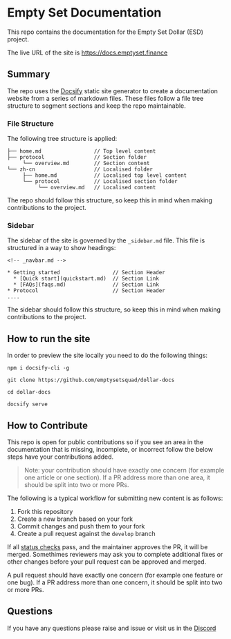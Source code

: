 # Empty Set Documentation

This repo contains the documentation for the Empty Set Dollar (ESD) project.

The live URL of the site is https://docs.emptyset.finance

## Summary

The repo uses the [Docsify](https://docsify.js.org/) static site generator to create a documentation website from a series of markdown files. These files follow a file tree structure to segment sections and keep the repo maintainable.

### File Structure

The following tree structure is applied: 

```
├── home.md                 // Top level content
├── protocol                // Section folder
     └── overview.md        // Section content
└── zh-cn                   // Localised folder
     ├── home.md            // Localised top level content
     └── protocol           // Localised section folder
          └── overview.md   // Localised content
```

The repo should follow this structure, so keep this in mind when making contributions to the project.

### Sidebar

The sidebar of the site is governed by the `_sidebar.md` file. This file is structured in a way to show headings:

```
<!-- _navbar.md -->

* Getting started                 // Section Header
  * [Quick start](quickstart.md)  // Section Link
  * [FAQs](faqs.md)               // Section Link
* Protocol                        // Section Header
....
```

The sidebar should follow this structure, so keep this in mind when making contributions to the project.

## How to run the site

In order to preview the site locally you need to do the following things:

```
npm i docsify-cli -g

git clone https://github.com/emptysetsquad/dollar-docs

cd dollar-docs

docsify serve

```

## How to Contribute

This repo is open for public contributions so if you see an area in the documentation that is missing, incomplete, or incorrect follow the below steps have your contributions added. 

> Note: your contribution should have exactly one concern (for example one article or one section). If a PR address more than one area, it should be split into two or more PRs.

The following is a typical workflow for submitting new content is as follows:

1. Fork this repository
2. Create a new branch based on your fork
3. Commit changes and push them to your fork
4. Create a pull request against the `develop` branch

If all [status checks](https://help.github.com/articles/about-status-checks/) pass, and the maintainer approves the PR, it will be merged. Somethimes reviewers may ask you to complete additional fixes or other changes before your pull request can be approved and merged.

A pull request should have exactly one concern (for example one feature or one bug). If a PR address more than one concern, it should be split into two or more PRs.

## Questions 

If you have any questions please raise and issue or visit us in the [Discord](https://discord.gg/vPws9Vp)

